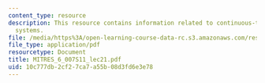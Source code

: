 ```yaml
---
content_type: resource
description: This resource contains information related to continuous-time second-order
  systems.
file: /media/https%3A/open-learning-course-data-rc.s3.amazonaws.com/res-6-007-signals-and-systems-spring-2011/10c777db2cf27ca7a55b08d3fd6e3e78_MITRES_6_007S11_lec21.pdf
file_type: application/pdf
resourcetype: Document
title: MITRES_6_007S11_lec21.pdf
uid: 10c777db-2cf2-7ca7-a55b-08d3fd6e3e78
---
```

